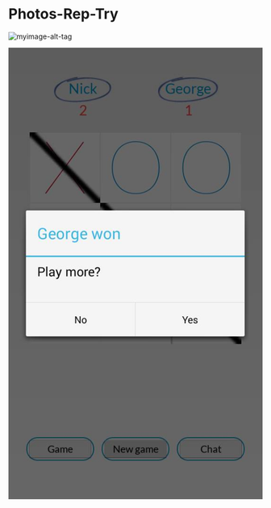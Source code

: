 # Photos-Rep-Try

![myimage-alt-tag](http://camranger.com/wp-content/uploads/2014/10/Android-Icon.png)

![myimage-alt-tag](https://github.com/georgenecro/Photos-Rep-Try/blob/master/Pictures/13295139_1108919769168393_1777542890_n.png)